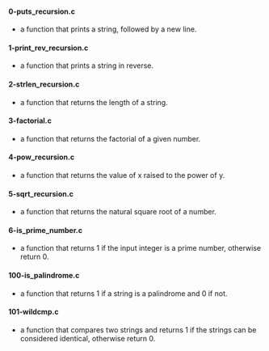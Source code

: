 #### 0-puts_recursion.c
* a function that prints a string, followed by a new line.

#### 1-print_rev_recursion.c
* a function that prints a string in reverse.

#### 2-strlen_recursion.c
* a function that returns the length of a string.

#### 3-factorial.c
* a function that returns the factorial of a given number.

#### 4-pow_recursion.c
* a function that returns the value of x raised to the power of y.

#### 5-sqrt_recursion.c
* a function that returns the natural square root of a number.

#### 6-is_prime_number.c
* a function that returns 1 if the input integer is a prime number, otherwise return 0.

#### 100-is_palindrome.c
* a function that returns 1 if a string is a palindrome and 0 if not.

#### 101-wildcmp.c
* a function that compares two strings and returns 1 if the strings can be considered identical, otherwise return 0.
